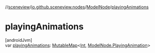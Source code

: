 //[sceneview](../../../index.md)/[io.github.sceneview.nodes](../index.md)/[ModelNode](index.md)/[playingAnimations](playing-animations.md)

# playingAnimations

[androidJvm]\
var [playingAnimations](playing-animations.md): [MutableMap](https://kotlinlang.org/api/latest/jvm/stdlib/kotlin.collections/-mutable-map/index.html)&lt;[Int](https://kotlinlang.org/api/latest/jvm/stdlib/kotlin/-int/index.html), [ModelNode.PlayingAnimation](-playing-animation/index.md)&gt;
